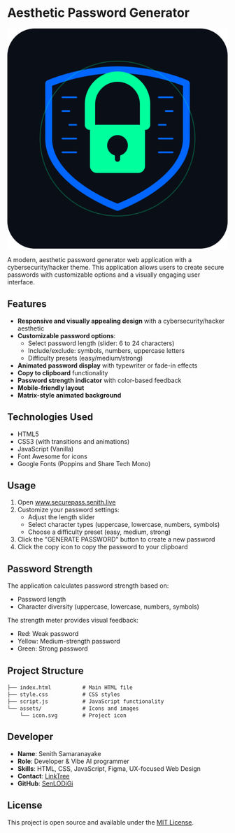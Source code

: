 # Aesthetic Password Generator

![Password Generator](./assets/icon.svg)

A modern, aesthetic password generator web application with a cybersecurity/hacker theme. This application allows users to create secure passwords with customizable options and a visually engaging user interface.

## Features

- **Responsive and visually appealing design** with a cybersecurity/hacker aesthetic
- **Customizable password options**:
  - Select password length (slider: 6 to 24 characters)
  - Include/exclude: symbols, numbers, uppercase letters
  - Difficulty presets (easy/medium/strong)
- **Animated password display** with typewriter or fade-in effects
- **Copy to clipboard** functionality
- **Password strength indicator** with color-based feedback
- **Mobile-friendly layout**
- **Matrix-style animated background**

## Technologies Used

- HTML5
- CSS3 (with transitions and animations)
- JavaScript (Vanilla)
- Font Awesome for icons
- Google Fonts (Poppins and Share Tech Mono)

## Usage

1. Open www.securepass.senith.live 
2. Customize your password settings:
   - Adjust the length slider
   - Select character types (uppercase, lowercase, numbers, symbols)
   - Choose a difficulty preset (easy, medium, strong)
3. Click the "GENERATE PASSWORD" button to create a new password
4. Click the copy icon to copy the password to your clipboard

## Password Strength

The application calculates password strength based on:
- Password length
- Character diversity (uppercase, lowercase, numbers, symbols)

The strength meter provides visual feedback:
- Red: Weak password
- Yellow: Medium-strength password
- Green: Strong password

## Project Structure

```
├── index.html          # Main HTML file
├── style.css           # CSS styles
├── script.js           # JavaScript functionality
└── assets/             # Icons and images
    └── icon.svg        # Project icon
```

## Developer

- **Name**: Senith Samaranayake
- **Role**: Developer & Vibe AI programmer
- **Skills**: HTML, CSS, JavaScript, Figma, UX-focused Web Design
- **Contact**: [LinkTree](https://linktr.ee/senith_samaranayake)
- **GitHub**: [SenLODiGi](https://github.com/SenLODiGi)

## License

This project is open source and available under the [MIT License](LICENSE).

